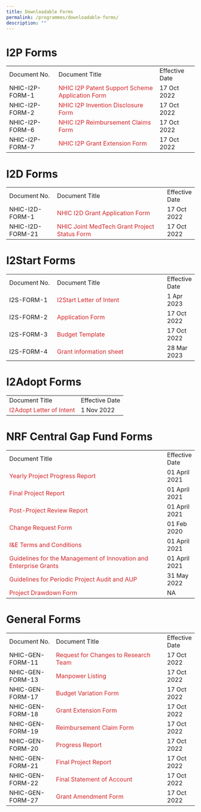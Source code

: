 ```yaml
---
title: Downloadable Forms
permalink: /programmes/downloadable-forms/
description: ""
---
```

# I2P Forms
 
 <table>
   <tbody>
      <tr>
         <td>Document No.</td>
         <td>Document Title</td>
         <td>Effective Date</td>
      </tr>
      <tr>
         <td>NHIC-I2P-FORM-1</td>
         <td><a style="color: rgb(211, 38, 42); text-decoration: none; outline: none;" target="_blank" href="https://nhic.sg/web/images/NHIC/documents/I2P/NHIC-I2P-1_I2P_Application_Form_v16.0.docx">NHIC I2P Patent Support Scheme Application Form</a></td>
         <td>17 Oct 2022</td>
      </tr>
      <tr>
         <td>NHIC-I2P-FORM-2</td>
         <td><a style="color: rgb(211, 38, 42); text-decoration: none; outline: none;" target="_blank" href="https://nhic.sg/web/images/NHIC/documents/I2P/NHIC-I2P-2_I2P_Invention_Disclosure_Form_v4.0.docx">NHIC I2P Invention Disclosure Form</a></td>
         <td>17 Oct 2022</td>
      </tr>
      <tr>
         <td>NHIC-I2P-FORM-6</td>
         <td><a style="color: rgb(211, 38, 42); text-decoration: none; outline: none;" target="_blank" href="https://nhic.sg/web/images/NHIC/documents/I2P/NHIC-I2P-6_NHIC_I2P_Reimbursement_Claims_Form_v15.0.xlsx">NHIC I2P Reimbursement Claims Form</a></td>
         <td>17 Oct 2022</td>
      </tr>
      <tr>
         <td>NHIC-I2P-FORM-7</td>
         <td><a style="color: rgb(211, 38, 42); text-decoration: none; outline: none;" target="_blank" href="https://nhic.sg/web/images/NHIC/documents/I2P/NHIC-I2P-7_Grant_Extension_Form_v14.0.docx">NHIC I2P Grant Extension Form</a></td>
         <td>17 Oct 2022</td>
      </tr>
   </tbody>
</table>

# I2D Forms

<table>
   <tbody>
      <tr>
         <td style="width: 149.25px;">Document No.</td>
         <td style="width: 490.688px;">Document Title</td>
         <td>Effective Date</td>
      </tr>
      <tr>
         <td>NHIC-I2D-FORM-1</td>
         <td><a style="color: rgb(211, 38, 42); text-decoration: none; outline: none;" target="_blank" href="https://nhic.sg/web/images/NHIC/documents/I2D/NHIC-I2D-1_I2D_Grant_Application_Form_v18.0.docx">NHIC I2D Grant Application Form</a></td>
         <td>17 Oct 2022</td>
      </tr>
      <tr>
         <td>NHIC-I2D-FORM-21</td>
         <td><a style="color: rgb(211, 38, 42); text-decoration: none; outline: none;" target="_blank" href="https://nhic.sg/web/images/NHIC/documents/I2D/NHIC-I2D-Form-21_NHIC_Joint_MedTech_Grant_Project_Status_Form_V5.0.docx">NHIC Joint MedTech Grant Project Status Form</a></td>
         <td>17 Oct 2022</td>
      </tr>
   </tbody>
</table>

# I2Start Forms
<table>
   <tbody>
      <tr>
         <td style="width: 149.25px;">Document No.</td>
         <td style="width: 490.688px;">Document Title</td>
         <td>Effective Date</td>
      </tr>
      <tr>
         <td>I2S-FORM-1</td>
         <td><a style="color: rgb(211, 38, 42); text-decoration: none; outline: none;" target="_blank" href="https://nhic.sg/web/images/NHIC/documents/I2Start/I2S-1_Letter-of-Intent-v6.0.docx">I2Start Letter of Intent</a></td>
         <td>1 Apr 2023</td>
      </tr>
      <tr>
         <td>I2S-FORM-2</td>
         <td><a style="color: rgb(211, 38, 42); text-decoration: none; outline: none;" target="_blank" href="https://nhic.sg/web/images/NHIC/documents/I2Start/I2S-2_Application_Form_v5.0.docx">Application Form</a></td>
         <td>17 Oct 2022</td>
      </tr>
      <tr>
         <td>I2S-FORM-3</td>
         <td><a style="color: rgb(211, 38, 42); text-decoration: none; outline: none;" target="_blank" href="https://nhic.sg/web/images/NHIC/documents/I2Start/I2S-3_Budget_Template_v3.0.xlsx">Budget Template</a></td>
         <td>17 Oct 2022</td>
      </tr>
      <tr>
         <td>I2S-FORM-4</td>
         <td><a style="color: rgb(211, 38, 42); text-decoration: none; outline: none;" target="_blank" href="https://nhic.sg/web/images/NHIC/documents/I2Start/Innovation_to_Startup_I2START_grant_information_sheet.pdf">Grant information sheet</a></td>
         <td>28 Mar 2023</td>
      </tr>
   </tbody>
</table>

# I2Adopt Forms

<table>
   <tbody>
      <tr>
         <td>Document Title</td>
         <td>Effective Date</td>
      </tr>
      <tr>
         <td><a style="color: rgb(211, 38, 42); text-decoration: none; outline: none;" target="_blank" href="https://nhic.sg/web/images/NHIC/documents/I2Adopt/I2Adopt_Letter_of_Intent_Template_Nov_2022.pptx">I2Adopt Letter of Intent</a></td>
         <td>1 Nov 2022</td>
      </tr>
   </tbody>
</table>
 

# NRF Central Gap Fund Forms

<table>
   <tbody>
      <tr>
         <td style="width: 661.406px;">Document Title</td>
         <td>Effective Date</td>
      </tr>
      <tr>
         <td><a style="color: rgb(211, 38, 42); text-decoration: none; outline: none;" target="_blank" href="https://nhic.sg/web/images/NHIC/documents/NRFCentralGap/Central_Gap_Fund_Yearly_Progress_Reports_v3.0.docx">Yearly Project Progress Report</a></td>
         <td>01 April 2021</td>
      </tr>
      <tr>
         <td><a style="color: rgb(211, 38, 42); text-decoration: none; outline: none;" target="_blank" href="https://nhic.sg/web/images/NHIC/documents/NRFCentralGap/Central_Gap_Fund_Final_Progress_Reports_v3.0.docx">Final Project Report</a></td>
         <td>01 April 2021</td>
      </tr>
      <tr>
         <td><a style="color: rgb(211, 38, 42); text-decoration: none; outline: none;" target="_blank" href="https://nhic.sg/web/images/NHIC/documents/NRFCentralGap/Central_Gap_Fund_Post_Progress_Reports_v3.0.docx">Post-Project Review Report</a></td>
         <td>01 April 2021</td>
      </tr>
      <tr>
         <td><a style="color: rgb(211, 38, 42); text-decoration: none; outline: none;" target="_blank" href="https://nhic.sg/web/images/NHIC/documents/NRFCentralGap/Change_Request_Form_v1.0_1.docx">Change Request Form</a></td>
         <td>01 Feb 2020</td>
      </tr>
      <tr>
         <td><a style="color: rgb(211, 38, 42); text-decoration: none; outline: none;" target="_blank" href="https://nhic.sg/web/images/NHIC/documents/NRFCentralGap/IE_Terms_and_Conditions_V3.pdf">I&amp;E Terms and Conditions</a></td>
         <td>01 April 2021</td>
      </tr>
      <tr>
         <td><a style="color: rgb(211, 38, 42); text-decoration: none; outline: none;" target="_blank" href="/files/guidelines_for_the_management_of_innovation_and_enterprise_grants_v3.pdf">Guidelines for the Management of Innovation and Enterprise Grants</a></td>
         <td>01 April 2021</td>
      </tr>
      <tr>
         <td><a style="color: rgb(211, 38, 42); text-decoration: none; outline: none;" target="_blank" href="https://nhic.sg/web/images/NHIC/documents/NRFCentralGap/NRF-Project_AUP.pdf">Guidelines for Periodic Project Audit and AUP</a></td>
         <td>31 May 2022</td>
      </tr>
      <tr>
         <td><a style="color: rgb(211, 38, 42); text-decoration: none; outline: none;" target="_blank" href="https://nhic.sg/web/images/NHIC/documents/NRFCentralGap/Project_Drawdown_Form-17June2022.xlsx">Project Drawdown Form</a></td>
         <td>NA</td>
      </tr>
   </tbody>
</table>

# General Forms
<table>
   <tbody>
      <tr>
         <td style="width: 149.25px;">Document No.</td>
         <td style="width: 490.688px;">Document Title</td>
         <td>Effective Date</td>
      </tr>
      <tr>
         <td>NHIC-GEN-FORM-11</td>
         <td><a style="color: rgb(211, 38, 42); text-decoration: none; outline: none;" target="_blank" href="https://nhic.sg/web/images/NHIC/documents/General/NHIC-GEN-11_Request_for_Changes_to_Research_Team_v8.0.docx">Request for Changes to Research Team</a></td>
         <td>17 Oct 2022</td>
      </tr>
      <tr>
         <td>NHIC-GEN-FORM-13</td>
         <td><a style="color: rgb(211, 38, 42); text-decoration: none; outline: none;" target="_blank" href="https://nhic.sg/web/images/NHIC/documents/General/NHIC-GEN-13_Manpower_Listing_v3.0.xlsx">Manpower Listing</a></td>
         <td>17 Oct 2022</td>
      </tr>
      <tr>
         <td>NHIC-GEN-FORM-17</td>
         <td><a style="color: rgb(211, 38, 42); text-decoration: none; outline: none;" target="_blank" href="https://nhic.sg/web/images/NHIC/documents/General/NHIC-GEN-17_Budget_Variation_Form_V9.0.docx">Budget Variation Form</a></td>
         <td>17 Oct 2022</td>
      </tr>
      <tr>
         <td>NHIC-GEN-FORM-18</td>
         <td><a style="color: rgb(211, 38, 42); text-decoration: none; outline: none;" target="_blank" href="https://nhic.sg/web/images/NHIC/documents/General/NHIC-GEN-18_Grant_Extension_Form_v7.0.docx">Grant Extension Form</a></td>
         <td>17 Oct 2022</td>
      </tr>
      <tr>
         <td>NHIC-GEN-FORM-19</td>
         <td><a style="color: rgb(211, 38, 42); text-decoration: none; outline: none;" target="_blank" href="https://nhic.sg/web/images/NHIC/documents/General/NHIC-GEN-19_Reimbursement_Claim_Form_v10.0.xlsx">Reimbursement Claim Form</a></td>
         <td>17 Oct 2022</td>
      </tr>
      <tr>
         <td>NHIC-GEN-FORM-20</td>
         <td><a style="color: rgb(211, 38, 42); text-decoration: none; outline: none;" target="_blank" href="https://nhic.sg/web/images/NHIC/documents/General/NHIC-GEN-20_Progress_Report_v10.0.doc">Progress Report</a></td>
         <td>17 Oct 2022</td>
      </tr>
      <tr>
         <td>NHIC-GEN-FORM-21</td>
         <td><a style="color: rgb(211, 38, 42); text-decoration: none; outline: none;" target="_blank" href="https://nhic.sg/web/images/NHIC/documents/General/NHIC-GEN-21_Final_Project_Report_v8.0.doc">Final Project Report</a></td>
         <td>17 Oct 2022</td>
      </tr>
      <tr>
         <td>NHIC-GEN-FORM-22</td>
         <td><a style="color: rgb(211, 38, 42); text-decoration: none; outline: none;" target="_blank" href="https://nhic.sg/web/images/NHIC/documents/General/NHIC-GEN-22_Final_Statement_of_Account_v5.0.docx">Final Statement of Account</a></td>
         <td>17 Oct 2022</td>
      </tr>
      <tr>
         <td>NHIC-GEN-FORM-27</td>
         <td><a style="color: rgb(211, 38, 42); text-decoration: none; outline: none;" target="_blank" href="https://nhic.sg/web/images/NHIC/documents/General/NHIC-GEN-27_Grant_Amendment_Form_v5.0.docx">Grant Amendment Form</a></td>
         <td>17 Oct 2022</td>
      </tr>
   </tbody>
</table>